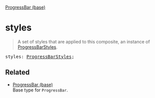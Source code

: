 [ProgressBar (base)](ProgressBar_base.md)

# styles

> A set of styles that are applied to this composite, an instance of [ProgressBarStyles](ProgressBarStyles.md).

<pre class="docgen_signature">styles: <a href="ProgressBarStyles.md">ProgressBarStyles</a>;</pre>

## Related

- [<!--{ref:type}-->ProgressBar (base)](ProgressBar_base.md) \
    Base type for `ProgressBar`.
